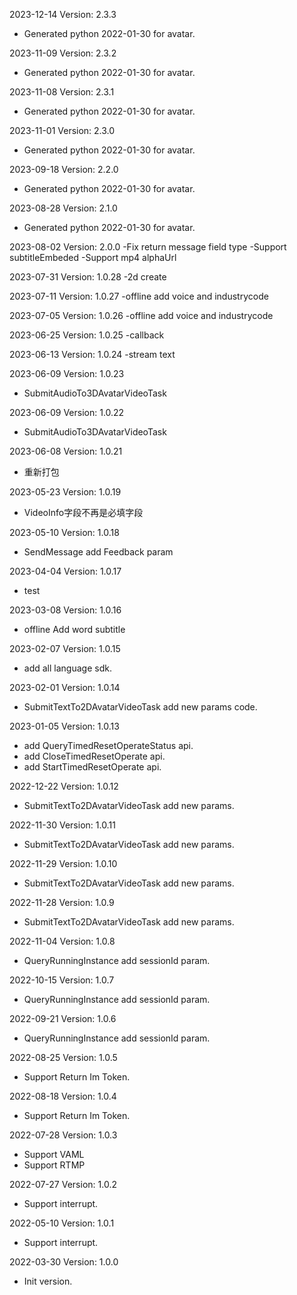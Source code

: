 2023-12-14 Version: 2.3.3
- Generated python 2022-01-30 for avatar.

2023-11-09 Version: 2.3.2
- Generated python 2022-01-30 for avatar.

2023-11-08 Version: 2.3.1
- Generated python 2022-01-30 for avatar.

2023-11-01 Version: 2.3.0
- Generated python 2022-01-30 for avatar.

2023-09-18 Version: 2.2.0
- Generated python 2022-01-30 for avatar.

2023-08-28 Version: 2.1.0
- Generated python 2022-01-30 for avatar.

2023-08-02 Version: 2.0.0
-Fix return message field type
-Support subtitleEmbeded
-Support mp4 alphaUrl

2023-07-31 Version: 1.0.28
-2d create

2023-07-11 Version: 1.0.27
-offline add voice and industrycode

2023-07-05 Version: 1.0.26
-offline add voice and industrycode

2023-06-25 Version: 1.0.25
-callback

2023-06-13 Version: 1.0.24
-stream text

2023-06-09 Version: 1.0.23
- SubmitAudioTo3DAvatarVideoTask

2023-06-09 Version: 1.0.22
- SubmitAudioTo3DAvatarVideoTask

2023-06-08 Version: 1.0.21
- 重新打包

2023-05-23 Version: 1.0.19
- VideoInfo字段不再是必填字段

2023-05-10 Version: 1.0.18
- SendMessage add Feedback param

2023-04-04 Version: 1.0.17
- test

2023-03-08 Version: 1.0.16
- offline Add word subtitle

2023-02-07 Version: 1.0.15
- add all language sdk.

2023-02-01 Version: 1.0.14
- SubmitTextTo2DAvatarVideoTask add new params code.

2023-01-05 Version: 1.0.13
- add QueryTimedResetOperateStatus api.
- add CloseTimedResetOperate api.
- add StartTimedResetOperate api.

2022-12-22 Version: 1.0.12
- SubmitTextTo2DAvatarVideoTask add new params.

2022-11-30 Version: 1.0.11
- SubmitTextTo2DAvatarVideoTask add new params.

2022-11-29 Version: 1.0.10
- SubmitTextTo2DAvatarVideoTask add new params.

2022-11-28 Version: 1.0.9
- SubmitTextTo2DAvatarVideoTask add new params.

2022-11-04 Version: 1.0.8
- QueryRunningInstance add sessionId param.

2022-10-15 Version: 1.0.7
- QueryRunningInstance add sessionId param.

2022-09-21 Version: 1.0.6
- QueryRunningInstance add sessionId param.

2022-08-25 Version: 1.0.5
- Support Return Im Token.

2022-08-18 Version: 1.0.4
- Support Return Im Token.

2022-07-28 Version: 1.0.3
- Support VAML
- Support RTMP

2022-07-27 Version: 1.0.2
- Support interrupt.

2022-05-10 Version: 1.0.1
- Support interrupt.

2022-03-30 Version: 1.0.0
- Init version.

